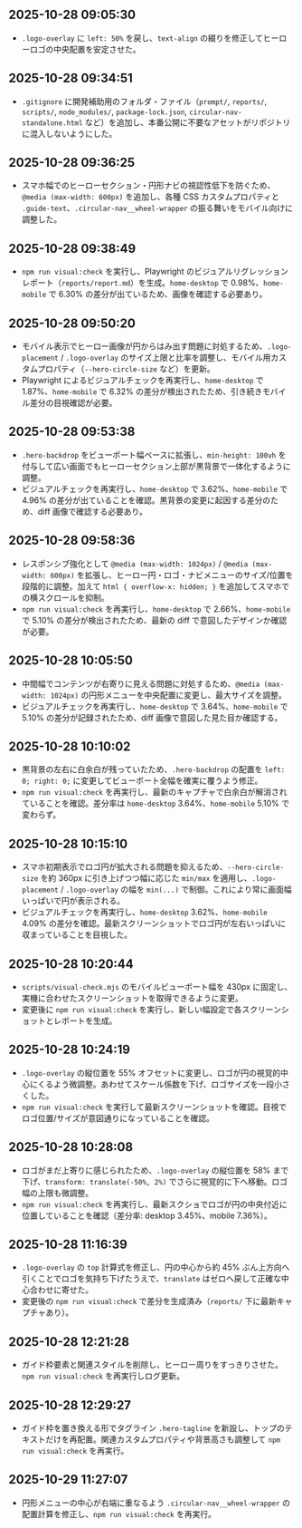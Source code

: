 ## 2025-10-28 09:05:30
- `.logo-overlay` に `left: 50%` を戻し、`text-align` の綴りを修正してヒーローロゴの中央配置を安定させた。

## 2025-10-28 09:34:51
- `.gitignore` に開発補助用のフォルダ・ファイル（`prompt/`, `reports/`, `scripts/`, `node_modules/`, `package-lock.json`, `circular-nav-standalone.html` など）を追加し、本番公開に不要なアセットがリポジトリに混入しないようにした。

## 2025-10-28 09:36:25
- スマホ幅でのヒーローセクション・円形ナビの視認性低下を防ぐため、`@media (max-width: 600px)` を追加し、各種 CSS カスタムプロパティと `.guide-text`、`.circular-nav__wheel-wrapper` の振る舞いをモバイル向けに調整した。

## 2025-10-28 09:38:49
- `npm run visual:check` を実行し、Playwright のビジュアルリグレッションレポート（`reports/report.md`）を生成。`home-desktop` で 0.98%、`home-mobile` で 6.30% の差分が出ているため、画像を確認する必要あり。

## 2025-10-28 09:50:20
- モバイル表示でヒーロー画像が円からはみ出す問題に対処するため、`.logo-placement` / `.logo-overlay` のサイズ上限と比率を調整し、モバイル用カスタムプロパティ（`--hero-circle-size` など）を更新。
- Playwright によるビジュアルチェックを再実行し、`home-desktop` で 1.87%、`home-mobile` で 6.32% の差分が検出されたため、引き続きモバイル差分の目視確認が必要。

## 2025-10-28 09:53:38
- `.hero-backdrop` をビューポート幅ベースに拡張し、`min-height: 100vh` を付与して広い画面でもヒーローセクション上部が黒背景で一体化するように調整。
- ビジュアルチェックを再実行し、`home-desktop` で 3.62%、`home-mobile` で 4.96% の差分が出ていることを確認。黒背景の変更に起因する差分のため、diff 画像で確認する必要あり。

## 2025-10-28 09:58:36
- レスポンシブ強化として `@media (max-width: 1024px)` / `@media (max-width: 600px)` を拡張し、ヒーロー円・ロゴ・ナビメニューのサイズ/位置を段階的に調整。加えて `html { overflow-x: hidden; }` を追加してスマホでの横スクロールを抑制。
- `npm run visual:check` を再実行し、`home-desktop` で 2.66%、`home-mobile` で 5.10% の差分が検出されたため、最新の diff で意図したデザインか確認が必要。

## 2025-10-28 10:05:50
- 中間幅でコンテンツが右寄りに見える問題に対処するため、`@media (max-width: 1024px)` の円形メニューを中央配置に変更し、最大サイズを調整。
- ビジュアルチェックを再実行し、`home-desktop` で 3.64%、`home-mobile` で 5.10% の差分が記録されたため、diff 画像で意図した見た目か確認する。

## 2025-10-28 10:10:02
- 黒背景の左右に白余白が残っていたため、`.hero-backdrop` の配置を `left: 0; right: 0;` に変更してビューポート全幅を確実に覆うよう修正。
- `npm run visual:check` を再実行し、最新のキャプチャで白余白が解消されていることを確認。差分率は `home-desktop` 3.64%、`home-mobile` 5.10% で変わらず。

## 2025-10-28 10:15:10
- スマホ初期表示でロゴ円が拡大される問題を抑えるため、`--hero-circle-size` を約 360px に引き上げつつ幅に応じた `min/max` を適用し、`.logo-placement` / `.logo-overlay` の幅を `min(...)` で制御。これにより常に画面幅いっぱいで円が表示される。
- ビジュアルチェックを再実行し、`home-desktop` 3.62%、`home-mobile` 4.09% の差分を確認。最新スクリーンショットでロゴ円が左右いっぱいに収まっていることを目視した。

## 2025-10-28 10:20:44
- `scripts/visual-check.mjs` のモバイルビューポート幅を 430px に固定し、実機に合わせたスクリーンショットを取得できるように変更。
- 変更後に `npm run visual:check` を実行し、新しい幅設定で各スクリーンショットとレポートを生成。

## 2025-10-28 10:24:19
- `.logo-overlay` の縦位置を 55% オフセットに変更し、ロゴが円の視覚的中心にくるよう微調整。あわせてスケール係数を下げ、ロゴサイズを一段小さくした。
- `npm run visual:check` を実行して最新スクリーンショットを確認。目視でロゴ位置/サイズが意図通りになっていることを確認。

## 2025-10-28 10:28:08
- ロゴがまだ上寄りに感じられたため、`.logo-overlay` の縦位置を 58% まで下げ、`transform: translate(-50%, 2%)` でさらに視覚的に下へ移動。ロゴ幅の上限も微調整。
- `npm run visual:check` を再実行し、最新スクショでロゴが円の中央付近に位置していることを確認（差分率: desktop 3.45%、mobile 7.36%）。

## 2025-10-28 11:16:39
- `.logo-overlay` の `top` 計算式を修正し、円の中心から約 45% ぶん上方向へ引くことでロゴを気持ち下げたうえで、`translate` はゼロへ戻して正確な中心合わせに寄せた。
- 変更後の `npm run visual:check` で差分を生成済み（`reports/` 下に最新キャプチャあり）。

## 2025-10-28 12:21:28
- ガイド枠要素と関連スタイルを削除し、ヒーロー周りをすっきりさせた。`npm run visual:check` を再実行しログ更新。

## 2025-10-28 12:29:27
- ガイド枠を置き換える形でタグライン `.hero-tagline` を新設し、トップのテキストだけを再配置。関連カスタムプロパティや背景高さも調整して `npm run visual:check` を再実行。

## 2025-10-29 11:27:07
- 円形メニューの中心が右端に重なるよう `.circular-nav__wheel-wrapper` の配置計算を修正し、`npm run visual:check` を再実行。
